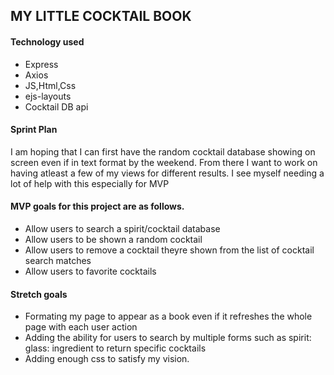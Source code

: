## MY LITTLE COCKTAIL BOOK

#### Technology used
* Express
* Axios
* JS,Html,Css
* ejs-layouts
* Cocktail DB api


#### Sprint Plan
I am hoping that I can first have the random cocktail database showing on screen even if in text format by the weekend. 
From there I want to work on having atleast a few of my views for different results. I see myself needing a lot of help with this especially for MVP

#### MVP goals for this project are as follows.
* Allow users to search a spirit/cocktail database
* Allow users to be shown a random cocktail
* Allow users to remove a cocktail theyre shown from the list of cocktail search matches
* Allow users to favorite cocktails


#### Stretch goals
* Formating my page to appear as a book even if it refreshes the whole page with each user action
* Adding the ability for users to search by multiple forms such as spirit: glass: ingredient to return specific cocktails
* Adding enough css to satisfy my vision.
